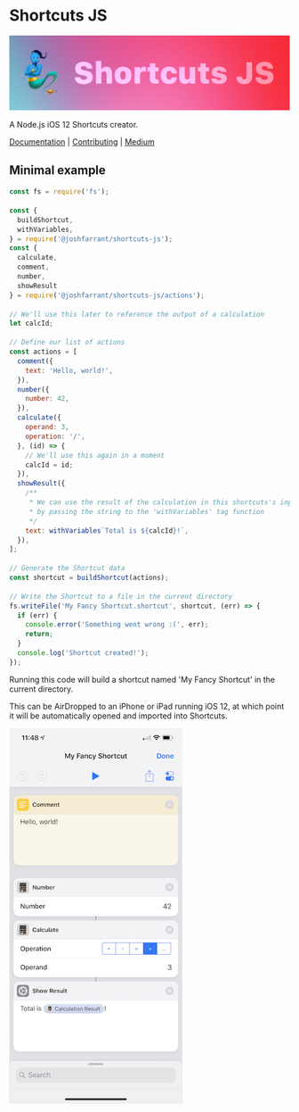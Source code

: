 # Shortcuts JS

![Shortcuts JS Logo](./assets/logo.png)

A Node.js iOS 12 Shortcuts creator.

[Documentation](https://shortcuts.fun/module-actions.html) | [Contributing](https://github.com/joshfarrant/shortcuts-js/blob/master/CONTRIBUTING.md) | [Medium](https://medium.com/@JoshFarrant/creating-ios-12-shortcuts-with-javascript-and-shortcuts-js-942420ca9904)

## Minimal example

```js
const fs = require('fs');

const {
  buildShortcut,
  withVariables,
} = require('@joshfarrant/shortcuts-js');
const {
  calculate,
  comment,
  number,
  showResult
} = require('@joshfarrant/shortcuts-js/actions');

// We'll use this later to reference the output of a calculation
let calcId;

// Define our list of actions
const actions = [
  comment({
    text: 'Hello, world!',
  }),
  number({
    number: 42,
  }),
  calculate({
    operand: 3,
    operation: '/',
  }, (id) => {
    // We'll use this again in a moment
    calcId = id;
  }),
  showResult({
    /**
     * We can use the result of the calculation in this shortcuts's input
     * by passing the string to the 'withVariables' tag function
     */
    text: withVariables`Total is ${calcId}!`,
  }),
];

// Generate the Shortcut data
const shortcut = buildShortcut(actions);

// Write the Shortcut to a file in the current directory
fs.writeFile('My Fancy Shortcut.shortcut', shortcut, (err) => {
  if (err) {
    console.error('Something went wrong :(', err);
    return;
  }
  console.log('Shortcut created!');
});
```

Running this code will build a shortcut named 'My Fancy Shortcut' in the current directory.

This can be AirDropped to an iPhone or iPad running iOS 12, at which point it will be automatically opened and imported into Shortcuts.

![Shortcut Image](./assets/demo-shortcut.jpeg)
